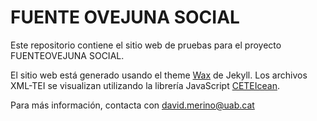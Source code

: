 # FUENTE OVEJUNA SOCIAL

Este repositorio contiene el sitio web de pruebas para el proyecto FUENTEOVEJUNA SOCIAL.

El sitio web está generado usando el theme [Wax](https://github.com/minicomp/wax/) de Jekyll. Los archivos XML-TEI se visualizan utilizando la librería JavaScript [CETEIcean](https://github.com/TEIC/CETEIcean).

Para más información, contacta con david.merino@uab.cat